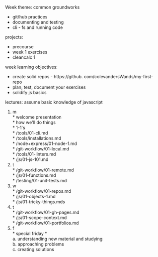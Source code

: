 Week theme:  common groundworks  
  * git/hub practices  
  * documenting and testing   
  * cli - fs and running code  
  
  
projects:  
  * precourse  
  * week 1 exercises   
  * cleancalc 1  
  
week learning objectives:  
  * create solid repos - https://github.  com/colevandersWands/my-first-repo  
  * plan, test, document your exercises  
  * solidify js basics  
  
lectures:  assume basic knowledge of javascript  
  1. m  
    * welcome presentation  
    * how we'll do things  
    * 1-1's   
    * /tools/01-cli.md  
    * /tools/installations.md  
    * /node+express/01-node-1.md  
    * /git-workflow/01-local.md  
    * /tools/01-linters.md  
    * /js/01-js-101.md
  2. t  
    * /git-workflow/01-remote.md  
    * /js/01-functions.md  
    * /testing/01-unit-tests.md  
  3. w  
    * /git-workflow/01-repos.md  
    * /js/01-objects-1.md   
    * /js/01-tricky-things.mds
  4. t  
    * /git-workflow/01-gh-pages.md  
    * /js/01-scope-context.md  
    * /git-workflow/01-portfolios.md  
  5. f  
    * special friday *  
  a. understanding new material and studying  
  b. approaching problems  
  c. creating solutions  







